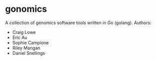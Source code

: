 # gonomics
A collection of genomics software tools written in Go (golang).
Authors:
* Craig Lowe
* Eric Au
* Sophie Campione
* Riley Mangan
* Daniel Snellings
